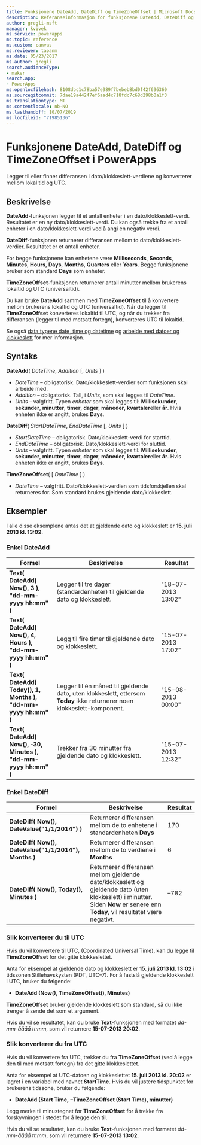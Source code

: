 ```yaml
---
title: Funksjonene DateAdd, DateDiff og TimeZoneOffset | Microsoft Docs
description: Referanseinformasjon for funksjonene DateAdd, DateDiff og TimeZoneOffset i PowerApps, inkludert syntaks og eksempler
author: gregli-msft
manager: kvivek
ms.service: powerapps
ms.topic: reference
ms.custom: canvas
ms.reviewer: tapanm
ms.date: 05/23/2017
ms.author: gregli
search.audienceType:
- maker
search.app:
- PowerApps
ms.openlocfilehash: 8108dbc1c78ba57e989f7bebeb8bd0f42f696360
ms.sourcegitcommit: 7dae19a44247ef6aad4c718fdc7c68d298b0a1f3
ms.translationtype: MT
ms.contentlocale: nb-NO
ms.lasthandoff: 10/07/2019
ms.locfileid: "71985136"
---
```

# <a name="dateadd-datediff-and-timezoneoffset-functions-in-powerapps"></a>Funksjonene DateAdd, DateDiff og TimeZoneOffset i PowerApps
Legger til eller finner differansen i dato/klokkeslett-verdiene og konverterer mellom lokal tid og UTC.

## <a name="description"></a>Beskrivelse
**DateAdd**-funksjonen legger til et antall enheter i en dato/klokkeslett-verdi. Resultatet er en ny dato/klokkeslett-verdi. Du kan også trekke fra et antall enheter i en dato/klokkeslett-verdi ved å angi en negativ verdi.

**DateDiff**-funksjonen returnerer differansen mellom to dato/klokkeslett-verdier. Resultatet er et antall enheter.

For begge funksjonene kan enhetene være **Milliseconds**, **Seconds**, **Minutes**, **Hours**, **Days**, **Months**, **Quarters** eller **Years**.  Begge funksjonene bruker som standard **Days** som enheter.

**TimeZoneOffset**-funksjonen returnerer antall minutter mellom brukerens lokaltid og UTC (universaltid).   

Du kan bruke **DateAdd** sammen med **TimeZoneOffset** til å konvertere mellom brukerens lokaltid og UTC (universaltid).  Når du legger til **TimeZoneOffset** konverteres lokaltid til UTC, og når du trekker fra differansen (legger til med motsatt fortegn), konverteres UTC til lokaltid.

Se også [data typene date, time og datetime](/data-types#date-time-and-datetime) og [arbeide med datoer og klokkeslett](../show-text-dates-times.md) for mer informasjon.

## <a name="syntax"></a>Syntaks
**DateAdd**( *DateTime*, *Addition* [, *Units* ] )

* *DateTime* – obligatorisk. Dato/klokkeslett-verdier som funksjonen skal arbeide med.
* *Addition* – obligatorisk. Tall, i *Units*, som skal legges til *DateTime*.
* *Units* – valgfritt. Typen *enheter* som skal legges til: **Millisekunder**, **sekunder**, **minutter**, **timer**, **dager**, **måneder**, **kvartaler**eller **år**.  Hvis enheten ikke er angitt, brukes **Days**.

**DateDiff**( *StartDateTime*, *EndDateTime* [, *Units* ] )

* *StartDateTime* – obligatorisk. Dato/klokkeslett-verdi for starttid.
* *EndDateTime* – obligatorisk. Dato/klokkeslett-verdi for sluttid.
* *Units* – valgfritt. Typen *enheter* som skal legges til: **Millisekunder**, **sekunder**, **minutter**, **timer**, **dager**, **måneder**, **kvartaler**eller **år**.  Hvis enheten ikke er angitt, brukes **Days**.

**TimeZoneOffset**( [ *DateTime* ] )

* *DateTime* – valgfritt.  Dato/klokkeslett-verdien som tidsforskjellen skal returneres for.  Som standard brukes gjeldende dato/klokkeslett.

## <a name="examples"></a>Eksempler
I alle disse eksemplene antas det at gjeldende dato og klokkeslett er **15. juli 2013 kl. 13:02**.

### <a name="simple-dateadd"></a>Enkel DateAdd

| Formel | Beskrivelse | Resultat |
| --- | --- | --- |
| **Text( DateAdd( Now(), 3 ),<br>"dd-mm-yyyy hh:mm" )** |Legger til tre dager (standardenheter) til gjeldende dato og klokkeslett. |"18-07-2013 13:02" |
| **Text( DateAdd( Now(), 4, Hours ),<br>"dd-mm-yyyy hh:mm" )** |Legg til fire timer til gjeldende dato og klokkeslett. |"15-07-2013 17:02" |
| **Text( DateAdd( Today(), 1, Months ),<br>"dd-mm-yyyy hh:mm" )** |Legger til én måned til gjeldende dato, uten klokkeslett, ettersom **Today** ikke returnerer noen klokkeslett-komponent. |"15-08-2013 00:00" |
| **Text( DateAdd( Now(), &#8209;30, Minutes ),<br>"dd-mm-yyyy hh:mm" )** |Trekker fra 30 minutter fra gjeldende dato og klokkeslett. |"15-07-2013 12:32" |

### <a name="simple-datediff"></a>Enkel DateDiff

| Formel | Beskrivelse | Resultat |
| --- | --- | --- |
| **DateDiff( Now(), DateValue("1/1/2014") )** |Returnerer differansen mellom de to enhetene i standardenheten **Days** |170 |
| **DateDiff( Now(), DateValue("1/1/2014"), Months )** |Returnerer differansen mellom de to verdiene i **Months** |6 |
| **DateDiff( Now(), Today(), Minutes )** |Returnerer differansen mellom gjeldende dato/klokkeslett og gjeldende dato (uten klokkeslett) i minutter.  Siden **Now** er senere enn **Today**, vil resultatet være negativt. |–782 |

### <a name="converting-to-utc"></a>Slik konverterer du til UTC
Hvis du vil konvertere til UTC, (Coordinated Universal Time), kan du legge til **TimeZoneOffset** for det gitte klokkeslettet.  

Anta for eksempel at gjeldende dato og klokkeslett er **15. juli 2013 kl. 13:02** i tidssonen Stillehavskysten (PDT, UTC–7).  For å fastslå gjeldende klokkeslett i UTC, bruker du følgende:

* **DateAdd (Now(), TimeZoneOffset(), Minutes)**

**TimeZoneOffset** bruker gjeldende klokkeslett som standard, så du ikke trenger å sende det som et argument.

Hvis du vil se resultatet, kan du bruke **Text**-funksjonen med formatet *dd-mm-åååå tt:mm*, som vil returnere **15-07-2013 20:02**.

### <a name="converting-from-utc"></a>Slik konverterer du fra UTC
Hvis du vil konvertere fra UTC, trekker du fra **TimeZoneOffset** (ved å legge den til med motsatt fortegn) fra det gitte klokkeslettet.

Anta for eksempel at UTC-datoen og klokkeslettet **15. juli 2013 kl. 20:02** er lagret i en variabel med navnet **StartTime**. Hvis du vil justere tidspunktet for brukerens tidssone, bruker du følgende:

* **DateAdd (Start Time, &minus;TimeZoneOffset (Start Time), minutter)**

Legg merke til minustegnet før **TimeZoneOffset** for å trekke fra forskyvningen i stedet for å legge den til.

Hvis du vil se resultatet, kan du bruke **Text**-funksjonen med formatet *dd-mm-åååå tt:mm*, som vil returnere **15-07-2013 13:02**.

